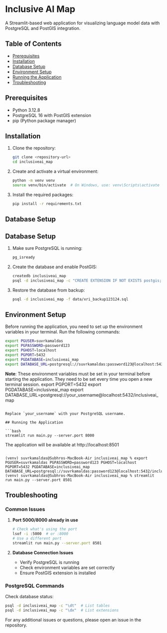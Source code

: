 # Inclusive AI Map

A Streamlit-based web application for visualizing language model data with PostgreSQL and PostGIS integration.

## Table of Contents
- [Prerequisites](#prerequisites)
- [Installation](#installation)
- [Database Setup](#database-setup)
- [Environment Setup](#environment-setup)
- [Running the Application](#running-the-application)
- [Troubleshooting](#troubleshooting)

## Prerequisites
- Python 3.12.8
- PostgreSQL 16 with PostGIS extension
- pip (Python package manager)

## Installation

1. Clone the repository:
   ```bash
   git clone <repository-url>
   cd inclusiveai_map
   ```

2. Create and activate a virtual environment:
   ```bash
   python -m venv venv
   source venv/bin/activate  # On Windows, use: venv\Scripts\activate
   ```

3. Install the required packages:
   ```bash
   pip install -r requirements.txt
   ```

## Database Setup

## Database Setup

1. Make sure PostgreSQL is running:
   ```bash
   pg_isready
   ```

2. Create the database and enable PostGIS:
   ```bash
   createdb inclusiveai_map
   psql -d inclusiveai_map -c "CREATE EXTENSION IF NOT EXISTS postgis; CREATE EXTENSION IF NOT EXISTS postgis_topology;"
   ```

3. Restore the database from backup:
   ```bash
   psql -d inclusiveai_map -f data/xri_backup123124.sql
   ```

## Environment Setup

Before running the application, you need to set up the environment variables in your terminal. Run the following commands:

```bash
export PGUSER=suvrkamaldas
export PGPASSWORD=password123
export PGHOST=localhost
export PGPORT=5432
export PGDATABASE=inclusiveai_map
export DATABASE_URL=postgresql://suvrkamaldas:password123@localhost:5432/inclusiveai_map
```

**Note**: These environment variables must be set in your terminal before starting the application. They need to be set every time you open a new terminal session.
export PGPORT=5432
export PGDATABASE=inclusiveai_map
export DATABASE_URL=postgresql://your_username@localhost:5432/inclusiveai_map
```

Replace `your_username` with your PostgreSQL username.

## Running the Application

```bash
streamlit run main.py --server.port 8000
```

The application will be available at http://localhost:8501

```

(venv) suvrkamaldas@Subhros-MacBook-Air inclusiveai_map % export PGUSER=suvrkamaldas PGPASSWORD=password123 PGHOST=localhost PGPORT=5432 PGDATABASE=inclusiveai_map DATABASE_URL=postgresql://suvrkamaldas:password123@localhost:5432/inclusiveai_map
(venv) suvrkamaldas@Subhros-MacBook-Air inclusiveai_map % streamlit run main.py --server.port 8501

```


## Troubleshooting

### Common Issues

1. **Port 5000/8000 already in use**
   ```bash
   # Check what's using the port
   lsof -i :5000  # or :8000
   # Use a different port
   streamlit run main.py --server.port 8501
   ```

2. **Database Connection Issues**
   - Verify PostgreSQL is running
   - Check environment variables are set correctly
   - Ensure PostGIS extension is installed


### PostgreSQL Commands

Check database status:
```bash
psql -d inclusiveai_map -c "\dt"  # List tables
psql -d inclusiveai_map -c "\dx"  # List extensions
```

For any additional issues or questions, please open an issue in the repository.
